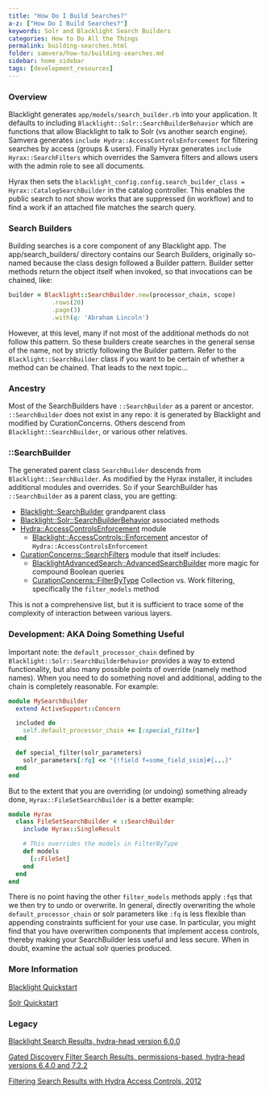 ```yaml
---
title: "How Do I Build Searches?"
a-z: ["How Do I Build Searches?"]
keywords: Solr and Blacklight Search Builders
categories: How to Do All the Things
permalink: building-searches.html
folder: samvera/how-to/building-searches.md
sidebar: home_sidebar
tags: [development_resources]
---
```


### Overview

Blacklight generates `app/models/search_builder.rb` into your application. It defaults to including `Blacklight::Solr::SearchBuilderBehavior` which are functions that allow Blacklight to talk to Solr (vs another search engine).  Samvera generates `include Hydra::AccessControlsEnforcement` for filtering
searches by access (groups & users).  Finally Hyrax generates `include Hyrax::SearchFilters` which overrides the Samvera filters and allows users with the admin role to see all documents.

Hyrax then sets the `blacklight_config.config.search_builder_class = Hyrax::CatalogSearchBuilder` in the catalog controller. This enables the public search to not show works that are suppressed (in workflow) and to find a work if an attached file matches the search query.



### Search Builders

Building searches is a core component of any Blacklight app. The app/search_builders/ directory contains our Search Builders, originally so-named because the class design followed a Builder pattern. Builder setter methods return the object itself when invoked, so that invocations can be chained, like:

```ruby
builder = Blacklight::SearchBuilder.new(processor_chain, scope)
            .rows(20)
            .page(3)
            .with(q: 'Abraham Lincoln')
```

However, at this level, many if not most of the additional methods do not follow this pattern. So these builders create searches in the general sense of the name, not by strictly following the Builder pattern. Refer to the `Blacklight::SearchBuilder` class if you want to be certain of whether a method can be chained. That leads to the next topic...

### Ancestry

Most of the SearchBuilders have `::SearchBuilder` as a parent or ancestor.  `::SearchBuilder` does not exist in any repo: it is generated by Blacklight and modified by CurationConcerns.  Others descend from `Blacklight::SearchBuilder`, or various other relatives.

### ::SearchBuilder

The generated parent class `SearchBuilder` descends from `Blacklight::SearchBuilder`.
As modified by the Hyrax installer, it includes additional modules and overrides.  So if your SearchBuilder has `::SearchBuilder` as a parent class, you are getting:
- [Blacklight::SearchBuilder](https://github.com/projectblacklight/blacklight/blob/master/lib/blacklight/search_builder.rb) grandparent class
- [Blacklight::Solr::SearchBuilderBehavior](https://github.com/projectblacklight/blacklight/blob/master/lib/blacklight/solr/search_builder_behavior.rb) associated methods
- [Hydra::AccessControlsEnforcement](https://github.com/samvera/hydra-head/blob/master/hydra-access-controls/lib/hydra/access_controls_enforcement.rb) module
  -  [Blacklight::AccessControls::Enforcement](https://github.com/projectblacklight/blacklight-access_controls/blob/master/lib/blacklight/access_controls/enforcement.rb) ancestor of `Hydra::AccessControlsEnforcement`
- [CurationConcerns::SearchFilters](https://github.com/samvera/curation_concerns/blob/master/app/search_builders/curation_concerns/search_filters.rb)  module that itself includes:
  - [BlacklightAdvancedSearch::AdvancedSearchBuilder](https://github.com/projectblacklight/blacklight_advanced_search/blob/master/lib/blacklight_advanced_search/advanced_search_builder.rb) more magic for compound Boolean queries
  - [CurationConcerns::FilterByType](https://github.com/samvera/curation_concerns/blob/master/app/search_builders/curation_concerns/filter_by_type.rb) Collection vs. Work filtering, specifically the `filter_models` method

This is not a comprehensive list, but it is sufficient to trace some of the complexity of interaction between various layers.

### Development: AKA Doing Something Useful

Important note: the `default_processor_chain` defined by `Blacklight::Solr::SearchBuilderBehavior` provides a way to extend functionality, but also many possible points of override (namely method names).  When you need to do something novel and additional, adding to the chain is completely reasonable.  For example:

```ruby
module MySearchBuilder
  extend ActiveSupport::Concern

  included do
    self.default_processor_chain += [:special_filter]
  end

  def special_filter(solr_parameters)
    solr_parameters[:fq] << "{!field f=some_field_ssim}#{...}"
  end
end
```

But to the extent that you are overriding (or undoing) something already done, `Hyrax::FileSetSearchBuilder` is a better example:

```ruby
module Hyrax
  class FileSetSearchBuilder < ::SearchBuilder
    include Hyrax::SingleResult

    # This overrides the models in FilterByType
    def models
      [::FileSet]
    end
  end
end
```

There is no point having the other `filter_models` methods apply `:fq`s that we then try to undo or overwrite.  In general, directly overwriting the whole `default_processor_chain` or solr parameters like `:fq` is less flexible than appending constraints sufficient for your use case.  In particular, you might find that you have overwritten components that implement access controls, thereby making your SearchBuilder less useful and less secure.  When in doubt, examine the actual solr queries produced.

### More Information
[Blacklight Quickstart](https://github.com/projectblacklight/blacklight/wiki/Quickstart)

[Solr Quickstart](http://lucene.apache.org/solr/quickstart.html)

### Legacy

[Blacklight Search Results, hydra-head version 6.0.0](https://github.com/samvera/hydra-head/wiki/Lesson:-make-blacklight-return-search-results)

[Gated Discovery Filter Search Results, permissions-based, hydra-head versions 6.4.0 and 7.2.2](https://github.com/samvera/hydra-head/wiki/Lesson---gated-discovery---filter-search-results-based-on-permissions)

[Filtering Search Results with Hydra Access Controls, 2012](https://github.com/samvera/hydra-head/wiki/Filtering-search-results-with-hydra-access-controls)
